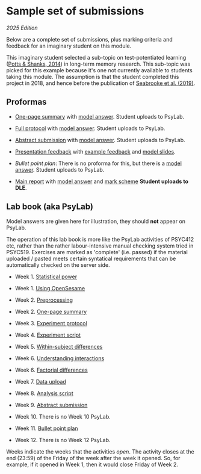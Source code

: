 # Sample set of submissions

_2025 Edition_

Below are a complete set of submissions, plus marking criteria and feedback for an imaginary student on this module. 

This imaginary student selected a sub-topic on test-potentiated learning ([Potts & Shanks, 2014](http://discovery.ucl.ac.uk/1399515/1/RPottsLastRevision.pdf)) in long-term memory research. This sub-topic was picked for this example because it's one not currently available to students taking this module. The assumption is that the student completed this project in 2018, and hence before the publication of [Seabrooke et al. (2019)](https://pearl.plymouth.ac.uk/bitstream/handle/10026.1/14653/tpl-motivation-accepted.pdf?sequence=1).

## Proformas

- [One-page summary](eg-student/onepagesummary.odt) with [model answer](eg-student/onepagesummary-example.odt). Student uploads to PsyLab.

- [Full protocol](eg-student/protocol.odt) with [model answer](eg-student/protocol-example.odt). Student uploads to PsyLab.

- [Abstract submission](eg-student/conference-abstract.odt) with [model answer](eg-student/conference-abstract-eg.odt). Student uploads to PsyLab.

- [Presentation feedback](eg-student/pres-feedback.html) with [example feedback](eg-student/pres-feedback-eg.html) and [model slides](eg-student/presentation-eg.pdf). 

- _Bullet point plan_: There is no proforma for this, but there is a [model answer](eg-student/eg-bullet.html). Student uploads to PsyLab.

- [Main report](eg-student/report-proforma.odt) with [model answer](eg-student/report-eg.odt) and [mark scheme](eg-student/report-mark-scheme.html) **Student uploads to DLE**.



## Lab book (aka PsyLab)

Model answers are given here for illustration, they should **not** appear on PsyLab. 

The operation of this lab book is more like the PsyLab activities of PSYC412 etc, rather than the rather labour-intensive manual checking system tried in PSYC519. Exercises are marked as 'complete' (i.e. passed) if the material uploaded / pasted meets certain syntatical requirements that can be automatically checked on the server side.

- Week 1. [Statistical power](eg-student/power.md)

- Week 1. [Using OpenSesame](eg-student/openses.md)

- Week 2. [Preprocessing](eg-student/preproc.md)

- Week 2. [One-page summary](eg-student/onepage.md)

- Week 3. [Experiment protocol](eg-student/protocol.md)

- Week 4. [Experiment script](eg-student/expscript.md)

- Week 5. [Within-subject differences](eg-student/anova1.md)

- Week 6. [Understanding interactions](eg-student/interactions.md)

- Week 6. [Factorial differences](eg-student/factorial.md)

- Week 7. [Data upload](eg-student/data1.md)

- Week 8. [Analysis script](eg-student/script2.md) 

- Week 9. [Abstract submission](eg-student/conference.md)

- Week 10. There is no Week 10 PsyLab.

- Week 11. [Bullet point plan](eg-student/bullet.md)

- Week 12. There is no Week 12 PsyLab.

Weeks indicate the weeks that the activities _open_. The activity closes at the end (23:59) of the Friday of the week after the week it opened. So, for example, if it opened in Week 1, then it would close Friday of Week 2.
